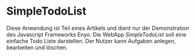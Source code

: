 SimpleTodoList
==============

Diese Anwendung ist Teil eines Artikels und dient nur der Demonstration des Javascript Frameworks Enyo. Die WebApp _SimpleTodoList_ soll eine einfache Todo Liste darstellen. Der Nutzer kann Aufgaben anlegen, bearbeiten und löschen.
